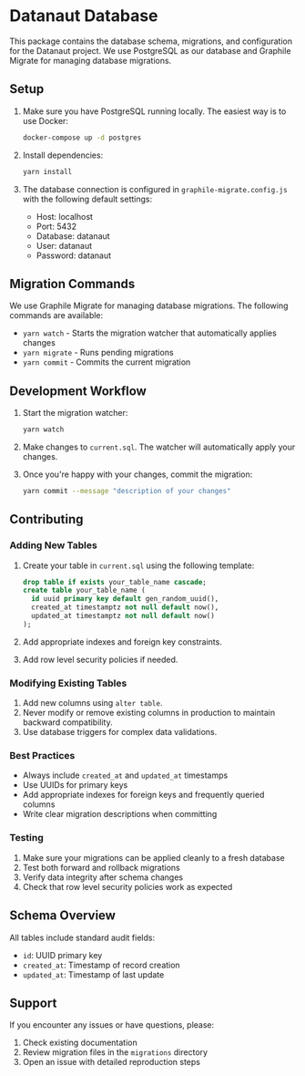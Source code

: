 # Datanaut Database

This package contains the database schema, migrations, and configuration for the Datanaut project. We use PostgreSQL as our database and Graphile Migrate for managing database migrations.

## Setup

1. Make sure you have PostgreSQL running locally. The easiest way is to use Docker:

   ```bash
   docker-compose up -d postgres
   ```

2. Install dependencies:

   ```bash
   yarn install
   ```

3. The database connection is configured in `graphile-migrate.config.js` with the following default settings:
   - Host: localhost
   - Port: 5432
   - Database: datanaut
   - User: datanaut
   - Password: datanaut

## Migration Commands

We use Graphile Migrate for managing database migrations. The following commands are available:

- `yarn watch` - Starts the migration watcher that automatically applies changes
- `yarn migrate` - Runs pending migrations
- `yarn commit` - Commits the current migration

## Development Workflow

1. Start the migration watcher:

   ```bash
   yarn watch
   ```

2. Make changes to `current.sql`. The watcher will automatically apply your changes.

3. Once you're happy with your changes, commit the migration:
   ```bash
   yarn commit --message "description of your changes"
   ```

## Contributing

### Adding New Tables

1. Create your table in `current.sql` using the following template:

   ```sql
   drop table if exists your_table_name cascade;
   create table your_table_name (
     id uuid primary key default gen_random_uuid(),
     created_at timestamptz not null default now(),
     updated_at timestamptz not null default now()
   );
   ```

2. Add appropriate indexes and foreign key constraints.

3. Add row level security policies if needed.

### Modifying Existing Tables

1. Add new columns using `alter table`.
2. Never modify or remove existing columns in production to maintain backward compatibility.
3. Use database triggers for complex data validations.

### Best Practices

- Always include `created_at` and `updated_at` timestamps
- Use UUIDs for primary keys
- Add appropriate indexes for foreign keys and frequently queried columns
- Write clear migration descriptions when committing

### Testing

1. Make sure your migrations can be applied cleanly to a fresh database
2. Test both forward and rollback migrations
3. Verify data integrity after schema changes
4. Check that row level security policies work as expected

## Schema Overview

All tables include standard audit fields:

- `id`: UUID primary key
- `created_at`: Timestamp of record creation
- `updated_at`: Timestamp of last update

## Support

If you encounter any issues or have questions, please:

1. Check existing documentation
2. Review migration files in the `migrations` directory
3. Open an issue with detailed reproduction steps
